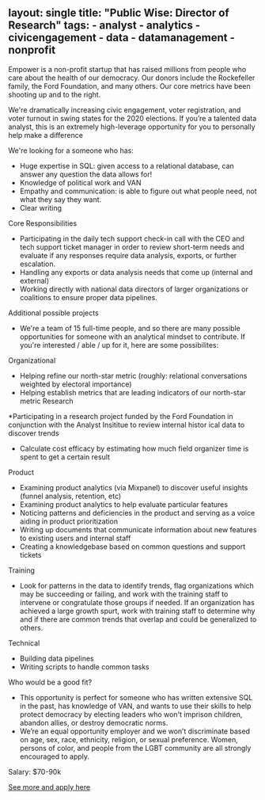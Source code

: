 layout: single
title:  "Public Wise: Director of Research"
tags: 
    - analyst
    - analytics
    - civicengagement
    - data
    - datamanagement
    - nonprofit
---
Empower is a non-profit startup that has raised millions from people who care about the health of our democracy. Our donors include the Rockefeller family, the Ford Foundation, and many others. Our core metrics have been shooting up and to the right.

We're dramatically increasing civic engagement, voter registration, and voter turnout in swing states for the 2020 elections. If you’re a talented data analyst, this is an extremely high-leverage opportunity for you to personally help make a difference

We're looking for a someone who has:

* Huge expertise in SQL: given access to a relational database, can answer any question the data allows for!
* Knowledge of political work and VAN
* Empathy and communication: is able to figure out what people need, not what they say they want.
* Clear writing

Core Responsibilities

* Participating in the daily tech support check-in call with the CEO and tech support ticket manager in order to review short-term needs and evaluate if any responses require data analysis, exports, or further escalation.
* Handling any exports or data analysis needs that come up (internal and external)
* Working directly with national data directors of larger organizations or coalitions to ensure proper data pipelines.

Additional possible projects
* We're a team of 15 full-time people, and so there are many possible opportunities for someone with an analytical mindset to contribute. If you're interested / able / up for it, here are some possibilites:

Organizational

* Helping refine our north-star metric (roughly: relational conversations weighted by electoral importance)
* Helping establish metrics that are leading indicators of our north-star metric
Research

*Participating in a research project funded by the Ford Foundation in conjunction with the Analyst Insititue to review internal histor ical data to discover trends
* Calculate cost efficacy by estimating how much field organizer time is spent to get a certain result

Product

* Examining product analytics (via Mixpanel) to discover useful insights (funnel analysis, retention, etc)
* Examining product analytics to help evaluate particular features
* Noticing patterns and deficiencies in the product and serving as a voice aiding in product prioritization
* Writing up documents that communicate information about new features to existing users and internal staff
* Creating a knowledgebase based on common questions and support tickets

Training
* Look for patterns in the data to identify trends, flag organizations which may be succeeding or failing, and work with the training staff to intervene or congratulate those groups if needed. If an organization has achieved a large growth spurt, work with training staff to determine why and if there are common trends that overlap and could be generalized to others.

Technical

* Building data pipelines
* Writing scripts to handle common tasks

Who would be a good fit?

* This opportunity is perfect for someone who has written extensive SQL in the past, has knowledge of VAN, and wants to use their skills to help protect democracy by electing leaders who won't imprison children, abandon allies, or destroy democratic norms.
* We’re an equal opportunity employer and we won’t discriminate based on age, sex, race, ethnicity, religion, or sexual preference. Women, persons of color, and people from the LGBT community are all strongly encouraged to apply.


Salary: $70-90k


[See more and apply here](https://getempower.com/analytics)
